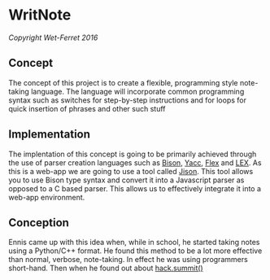 # WritNote
<i>Copyright Wet-Ferret 2016</i>

## Concept
The concept of this project is to create a flexible,
programming style note-taking language. The language will
incorporate common programming syntax such as switches for
step-by-step instructions and for loops for quick insertion of phrases
and other such stuff

## Implementation
The implentation of this concept is going to be primarily achieved through the
use of parser creation languages such as [Bison](https://www.gnu.org/software/bison/ "Bison GNU Project"),
[Yacc](http://dinosaur.compilertools.net/yacc/, "Yet Another Compiler"), [Flex](https://en.wikipedia.org/wiki/Flex_(lexical_analyser_generator) "Flex - Wikipedia")
and [LEX](http://dinosaur.compilertools.net/lex/index.html "LEX Manual"). As this is a web-app we are going
to use a tool called [Jison](http://zaa.ch/jison/ "Jison - Home"). This tool allows you to use Bison type syntax
and convert it into a Javascript parser as opposed to a C based parser. This allows us to effectively integrate it
into a web-app environment.

## Conception
Ennis came up with this idea when, while in school, he started taking notes using a Python/C++ format.
He found this method to be a lot more effective than normal, verbose, note-taking. In effect he was using
programmers short-hand. Then when he found out about [hack.summit()]()